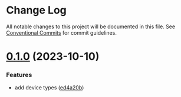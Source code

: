 # Change Log

All notable changes to this project will be documented in this file.
See [Conventional Commits](https://conventionalcommits.org) for commit guidelines.

# [0.1.0](https://github.com/baranwang/homebridge-plugin-haier/compare/v0.0.3...v0.1.0) (2023-10-10)

### Features

- add device types ([ed4a20b](https://github.com/baranwang/homebridge-plugin-haier/commit/ed4a20bebc4ff262312a9de92ed1ac35581fc70e))
